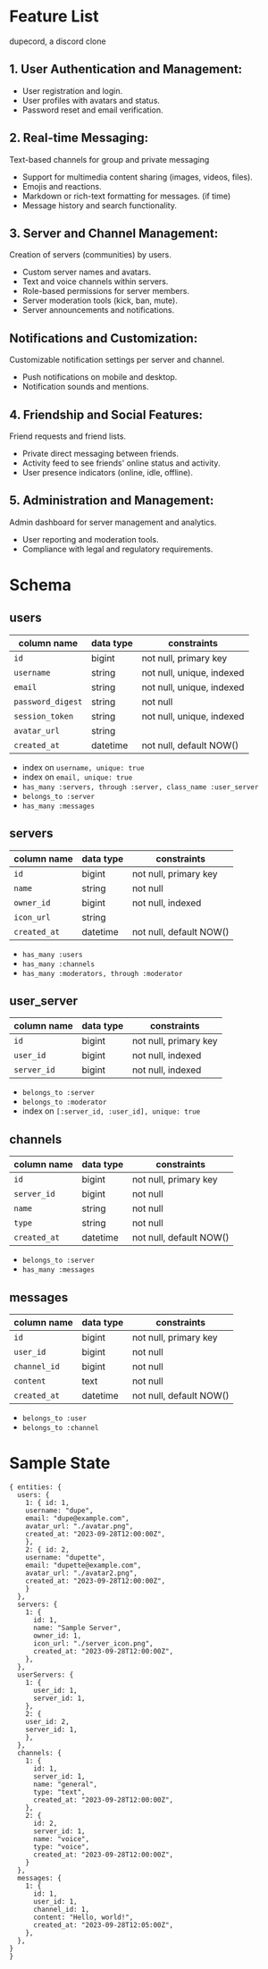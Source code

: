 # Feature List
dupecord, a discord clone

## 1. User Authentication and Management:
- User registration and login.
- User profiles with avatars and status.
- Password reset and email verification.

## 2. Real-time Messaging:
Text-based channels for group and private messaging
- Support for multimedia content sharing (images, videos, files).
- Emojis and reactions.
- Markdown or rich-text formatting for messages. (if time)
- Message history and search functionality.

## 3. Server and Channel Management:
Creation of servers (communities) by users.
- Custom server names and avatars.
- Text and voice channels within servers.
- Role-based permissions for server members.
- Server moderation tools (kick, ban, mute).
- Server announcements and notifications.

## Notifications and Customization:
Customizable notification settings per server and channel.
- Push notifications on mobile and desktop.
- Notification sounds and mentions.

## 4. Friendship and Social Features:
Friend requests and friend lists.
- Private direct messaging between friends.
- Activity feed to see friends' online status and activity.
- User presence indicators (online, idle, offline).

## 5. Administration and Management:
Admin dashboard for server management and analytics.
- User reporting and moderation tools.
- Compliance with legal and regulatory requirements.

# Schema
## users
| column name       | data type | constraints               |
|-------------------|-----------|---------------------------|
| `id`              | bigint    | not null, primary key     |
| `username`        | string    | not null, unique, indexed |
| `email`           | string    | not null, unique, indexed |
| `password_digest` | string    | not null                  |
| `session_token`   | string    | not null, unique, indexed |
| `avatar_url`      | string    |                           |
| `created_at`      | datetime  | not null, default NOW()   |
- index on `username, unique: true`
- index on `email, unique: true`
- `has_many :servers, through :server, class_name :user_server`
- `belongs_to :server`
- `has_many :messages`

## servers
| column name  | data type | constraints                |
|--------------|-----------|----------------------------|
| `id`         | bigint    | not null, primary key      |
| `name`       | string    | not null                   |
| `owner_id`   | bigint    | not null, indexed          |
| `icon_url`   | string    |                            |
| `created_at` | datetime  | not null, default NOW()    |
- `has_many :users`
- `has_many :channels`
- `has_many :moderators, through :moderator`
## user_server
| column name | data type | constraints           |
|-------------|-----------|-----------------------|
| `id`        | bigint    | not null, primary key |
| `user_id`   | bigint    | not null, indexed     |
| `server_id` | bigint    | not null, indexed     |
- `belongs_to :server`
- `belongs_to :moderator`
- index on `[:server_id, :user_id], unique: true`
## channels
| column name | data type | constraints             |
|-------------|-----------|-------------------------|
| `id`        | bigint    | not null, primary key   |
| `server_id` | bigint    | not null                |
| `name`      | string    | not null                |
| `type`      | string    | not null                |
| `created_at`| datetime  | not null, default NOW() |
- `belongs_to :server`
- `has_many :messages`
## messages
| column name  | data type | constraints             |
|--------------|-----------|-------------------------|
| `id`         | bigint    | not null, primary key   |
| `user_id`    | bigint    | not null                |
| `channel_id` | bigint    | not null                |
| `content`    | text      | not null                |
| `created_at` | datetime  | not null, default NOW() |
- `belongs_to :user`
- `belongs_to :channel`
# Sample State
```
{ entities: {
  users: {
    1: { id: 1,
    username: "dupe",
    email: "dupe@example.com",
    avatar_url: "./avatar.png",
    created_at: "2023-09-28T12:00:00Z",
    },
    2: { id: 2,
    username: "dupette",
    email: "dupette@example.com",
    avatar_url: "./avatar2.png",
    created_at: "2023-09-28T12:00:00Z",
    }
  },
  servers: {
    1: {
      id: 1,
      name: "Sample Server",
      owner_id: 1,
      icon_url: "./server_icon.png",
      created_at: "2023-09-28T12:00:00Z",
    },
  },
  userServers: {
    1: {
      user_id: 1,
      server_id: 1,
    },
    2: {
    user_id: 2,
    server_id: 1,
    },
  },
  channels: {
    1: {
      id: 1,
      server_id: 1,
      name: "general",
      type: "text",
      created_at: "2023-09-28T12:00:00Z",
    },
    2: {
      id: 2,
      server_id: 1,
      name: "voice",
      type: "voice",
      created_at: "2023-09-28T12:00:00Z",
    }
  },
  messages: {
    1: {
      id: 1,
      user_id: 1,
      channel_id: 1,
      content: "Hello, world!",
      created_at: "2023-09-28T12:05:00Z",
    },
  },
}
}
```